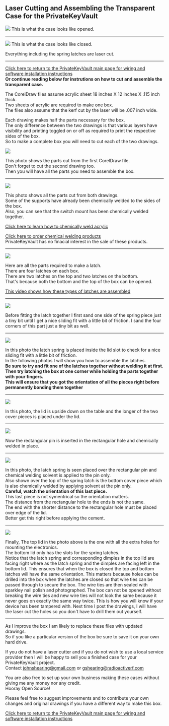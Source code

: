## Laser Cutting and Assembling the Transparent Case for the PrivateKeyVault  
<img src="../images/LaserCutMakeImages/CaseOpened.jpg">  
This is what the case looks like opened.  
<hr>  

<img src="../images/LaserCutMakeImages/CaseClosed.jpg">   
This is what the case looks like closed.    

Everything including the spring latches are laser cut.  

<hr>  

[Click here to return to the PrivateKeyVault main page for wiring and software installation instructions](https://github.com/johnshearing/PrivateKeyVault#privatekeyvault---make-instructions)  
**Or continue reading below for instrutions on how to cut and assemble the transparent case.**  

The CorelDraw files assume acrylic sheet 18 inches X 12 inches X .115 inch thick.  
Two sheets of acrylic are required to make one box.  
The files also assume that the kerf cut by the laser will be .007 inch wide.  

Each drawing makes half the parts necessary for the box.  
The only difference between the two drawings is that various layers have visibility and printing toggled on or off as required to print the respective sides of the box.  
So to make a complete box you will need to cut each of the two drawings.

<img src="../images/LaserCutMakeImages/01_In_The_Printer.jpg">  

This photo shows the parts cut from the first CorelDraw file.  
Don't forget to cut the second drawing too.  
Then you will have all the parts you need to assemble the box.  

<hr>  

<img src="../images/LaserCutMakeImages/02_All_The_Parts.jpg">  

This photo shows all the parts cut from both drawings.  
Some of the supports have already been chemically welded to the sides of the box.  
Also, you can see that the switch mount has been chemically welded together.  

[Click here to learn how to chemically weld acrylic](https://www.youtube.com/watch?v=hT6Ow_cBTps&feature=youtu.be)  

[Click here to order chemical welding products](https://www.tapplastics.com/product/repair_products/plastic_adhesives/tap_acrylic_cement/130)  
PrivateKeyVault has no finacial interest in the sale of these products.  

<hr>  

<img src="../images/LaserCutMakeImages/03_Latch_Parts01.jpg">  

Here are all the parts required to make a latch.  
There are four latches on each box.  
There are two latches on the top and two latches on the bottom.  
That's because both the bottom and the top of the box can be opened.  

[This video shows how these types of latches are assembled](https://youtu.be/koxFgN304TI)  

<hr>  

<img src="../images/LaserCutMakeImages/04_Sand_Latch03.jpg">  

Before fitting the latch together I first sand one side of the spring piece just a tiny bit until I get a nice sliding fit with a little bit of friction. I sand the four corners of this part just a tiny bit as well.  

<hr>  

<img src="../images/LaserCutMakeImages/05_Fit_Latch.jpg">  

In this photo the latch spring is placed inside the lid slot to check for a nice sliding fit with a little bit of friction.  
In the following photos I will show you how to assemble the latches.  
**Be sure to try and fit one of the latches together without welding it at first.**  
**Then try latching the box at one corner while holding the parts together with your fingers.**  
**This will ensure that you got the orientation of all the pieces right before permanently bonding them together**  

<hr>  

<img src="../images/LaserCutMakeImages/06_Stack_Order_x1.jpg">  

In this photo, the lid is upside down on the table and the longer of the two cover pieces is placed under the lid.  

<hr>  

<img src="../images/LaserCutMakeImages/06_Stack_Order_x2.jpg">  

Now the rectangular pin is inserted in the rectangular hole and chemically welded in place.   

<hr>  

<img src="../images/LaserCutMakeImages/06_Stack_Order_x4.jpg">  

In this photo, the latch spring is seen placed over the rectangular pin and chemical welding solvent is applied to the pin only.  
Also shown over the top of the spring latch is the bottom cover piece which is also chemically welded by applying solvent at the pin only.  
**Careful, watch the orientation of this last piece.**  
This last piece is not symentrical so the orientation matters.  
The distance from the rectangular hole to the ends is not the same.  
The end with the shorter distance to the rectangular hole must be placed over edge of the lid.  
Better get this right before applying the cement.  



<hr>  

<img src="../images/LaserCutMakeImages/07_Finished_Box_x1.jpg">  


Finally, 
The top lid in the photo above is the one with all the extra holes for mounting the electronics.  
The bottom lid only has the slots for the spring latches.  
Notice that the latch spring and corresponding dimples in the top lid are facing right where as the latch spring and the dimples are facing left in the bottom lid. This ensures that when the box is closed the top and bottom latches will have the same orientation. This matters because holes can be drilled into the box when the latches are closed so that wire ties can be passed through to secure the box. The wire ties are then sealed with sparkley nail polish and photographed. The box can not be opened without breaking the wire ties and new wire ties will not look the same because it never goes on exactly the same way twice. This is how you will know if your device has been tampered with. Next time I post the drawings, I will have the laser cut the holes so you don't have to drill them out yourself.  

<hr>  

As I improve the box I am likely to replace these files with updated drawings.  
So if you like a particular version of the box be sure to save it on your own hard drive.  

If you do not have a laser cutter and if you do not wish to use a local service provider then I will be happy to sell you a finished case for your PrivateKeyVault project.  
Contact johnshearing@gmail.com or gshearing@radioactiverf.com  

You are also free to set up your own business making these cases without giving me any money nor any credit.  
Hooray Open Source!  

Please feel free to suggest improvements and to contribute your own changes and original drawings if you have a different way to make this box.  

[Click here to return to the PrivateKeyVault main page for wiring and software installation instructions](https://github.com/johnshearing/PrivateKeyVault#privatekeyvault---make-instructions) 


